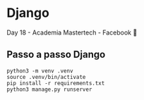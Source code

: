 # Django
Day 18 - Academia Mastertech - Facebook 🦖

## Passo a passo Django

```
python3 -m venv .venv
source .venv/bin/activate
pip install -r requirements.txt
python3 manage.py runserver
```
